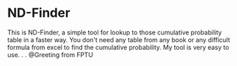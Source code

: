 # ND-Finder
This is ND-Finder, a simple tool for lookup to those cumulative probability table in a faster way.
You don't need any table from any book or any difficult formula from excel to find the cumulative probability.
My tool is very easy to use.
.
.
@Greeting from FPTU
